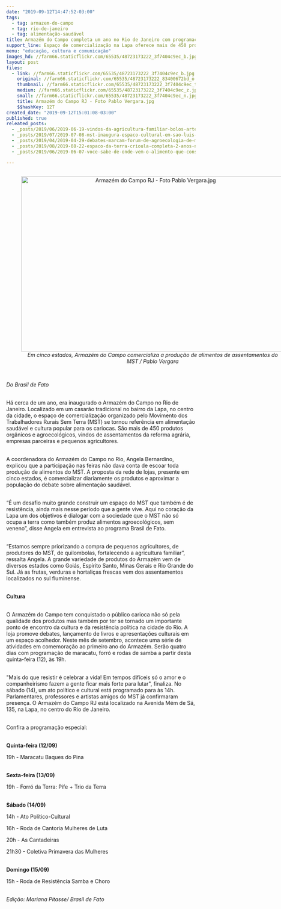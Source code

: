 ```yaml
---
date: "2019-09-12T14:47:52-03:00"
tags:
  - tag: armazem-do-campo
  - tag: rio-de-janeiro
  - tag: alimentação-saudável
title: Armazém do Campo completa um ano no Rio de Janeiro com programação cultural
support_line: Espaço de comercialização na Lapa oferece mais de 450 produtos da reforma agrária e agricultura familiar
menu: "educação, cultura e comunicação"
images_hd: //farm66.staticflickr.com/65535/48723173222_3f7404c9ec_b.jpg
layout: post
files:
  - link: //farm66.staticflickr.com/65535/48723173222_3f7404c9ec_b.jpg
    original: //farm66.staticflickr.com/65535/48723173222_83400672bd_o.jpg
    thumbnail: //farm66.staticflickr.com/65535/48723173222_3f7404c9ec_t.jpg
    medium: //farm66.staticflickr.com/65535/48723173222_3f7404c9ec_z.jpg
    small: //farm66.staticflickr.com/65535/48723173222_3f7404c9ec_n.jpg
    title: Armazém do Campo RJ - Foto Pablo Vergara.jpg
    $$hashKey: 12T
created_date: "2019-09-12T15:01:08-03:00"
published: true
releated_posts:
  - _posts/2019/06/2019-06-19-vindos-da-agricultura-familiar-bolos-artesanais-fazem-sucesso-no-armazem-do-campo.md
  - _posts/2019/07/2019-07-08-mst-inaugura-espaco-cultural-em-sao-luis-no-ma.md
  - _posts/2019/04/2019-04-29-debates-marcam-forum-de-agroecologia-de-macae.md
  - _posts/2019/08/2019-08-22-espaco-da-terra-crioula-completa-2-anos-no-centro-do-rio-de-janeiro.md
  - _posts/2019/06/2019-06-07-voce-sabe-de-onde-vem-o-alimento-que-consome.md

---
```

<div style="text-align:center">
<figure class="image" style="display:inline-block"><img alt="Armazém do Campo RJ - Foto Pablo Vergara.jpg" height="466" src="//farm66.staticflickr.com/65535/48723173222_3f7404c9ec_b.jpg" width="700" />
<figcaption><em>Em cinco estados, Armaz&eacute;m do Campo comercializa a produ&ccedil;&atilde;o de alimentos de assentamentos do MST / Pablo Vergara</em></figcaption>
</figure>
</div>

<p><br />
<em>Do Brasil de Fato&nbsp;</em></p>

<p><br />
H&aacute; cerca de um ano, era inaugurado o Armaz&eacute;m do Campo no Rio de Janeiro. Localizado em um casar&atilde;o tradicional no bairro da Lapa, no centro da cidade, o espa&ccedil;o de comercializa&ccedil;&atilde;o organizado pelo Movimento dos Trabalhadores Rurais Sem Terra (MST) se tornou refer&ecirc;ncia em alimenta&ccedil;&atilde;o saud&aacute;vel e cultura popular para os cariocas. S&atilde;o mais de 450 produtos org&acirc;nicos e agroecol&oacute;gicos, vindos de assentamentos da reforma agr&aacute;ria, empresas parceiras e pequenos agricultores.<br />
&nbsp;</p>

<p>A coordenadora do Armaz&eacute;m do Campo no Rio, Angela Bernardino, explicou que a participa&ccedil;&atilde;o nas feiras n&atilde;o dava conta de escoar toda produ&ccedil;&atilde;o de alimentos do MST. A proposta da rede de lojas, presente em cinco estados, &eacute; comercializar diariamente os produtos e aproximar a popula&ccedil;&atilde;o do debate sobre alimenta&ccedil;&atilde;o saud&aacute;vel.<br />
&nbsp;</p>

<p>&ldquo;&Eacute; um desafio muito grande construir um espa&ccedil;o do MST que tamb&eacute;m &eacute; de resist&ecirc;ncia, ainda mais nesse per&iacute;odo que a gente vive. Aqui no cora&ccedil;&atilde;o da Lapa um dos objetivos &eacute; dialogar com a sociedade que o MST n&atilde;o s&oacute; ocupa a terra como tamb&eacute;m produz alimentos agroecol&oacute;gicos, sem veneno&rdquo;, disse Angela em entrevista ao programa Brasil de Fato.<br />
&nbsp;</p>

<p>&ldquo;Estamos sempre priorizando a compra de pequenos agricultores, de produtores do MST, de quilombolas, fortalecendo a agricultura familiar&rdquo;, ressalta Angela. A grande variedade de produtos do Armaz&eacute;m vem de diversos estados como Goi&aacute;s, Esp&iacute;rito Santo, Minas Gerais e Rio Grande do Sul. J&aacute; as frutas, verduras e hortali&ccedil;as frescas vem dos assentamentos localizados no sul fluminense.&nbsp;<br />
&nbsp;</p>

<p><strong>Cultura</strong><br />
&nbsp;</p>

<p>O Armaz&eacute;m do Campo tem conquistado o p&uacute;blico carioca n&atilde;o s&oacute; pela qualidade dos produtos mas tamb&eacute;m por ter se tornado um importante ponto de encontro da cultura e da resist&ecirc;ncia pol&iacute;tica na cidade do Rio. A loja promove debates, lan&ccedil;amento de livros e apresenta&ccedil;&otilde;es culturais em um espa&ccedil;o acolhedor. Neste m&ecirc;s de setembro, acontece uma s&eacute;rie de atividades em comemora&ccedil;&atilde;o ao primeiro ano do Armaz&eacute;m. Ser&atilde;o quatro dias com programa&ccedil;&atilde;o de maracatu, forr&oacute; e rodas de samba a partir desta quinta-feira (12), &agrave;s 19h.<br />
&nbsp;</p>

<p>&quot;Mais do que resistir &eacute; celebrar a vida! Em tempos dif&iacute;ceis s&oacute; o amor e o companheirismo fazem a gente ficar mais forte para lutar&quot;, finaliza. No s&aacute;bado (14), um ato pol&iacute;tico e cultural est&aacute; programado para &agrave;s 14h. Parlamentares, professores e artistas amigos do MST j&aacute; confirmaram presen&ccedil;a. O Armaz&eacute;m do Campo RJ est&aacute; localizado na Avenida M&eacute;m de S&aacute;, 135, na Lapa, no centro do Rio de Janeiro.<br />
&nbsp;</p>

<p>Confira a programa&ccedil;&atilde;o especial:<br />
&nbsp;</p>

<p><strong>Quinta-feira (12/09)</strong></p>

<p>19h - Maracatu Baques do Pina<br />
&nbsp;</p>

<p><strong>Sexta-feira (13/09)</strong></p>

<p>19h - Forr&oacute; da Terra: Pife + Trio da Terra<br />
&nbsp;</p>

<p><strong>S&aacute;bado (14/09)</strong></p>

<p>14h - Ato Pol&iacute;tico-Cultural</p>

<p>16h - Roda de Cantoria Mulheres de Luta</p>

<p>20h - As Cantadeiras&nbsp;</p>

<p>21h30 - Coletiva Primavera das Mulheres<br />
&nbsp;</p>

<p><strong>Domingo (15/09)</strong></p>

<p>15h - Roda de Resist&ecirc;ncia Samba e Choro<br />
&nbsp;</p>

<p><em>Edi&ccedil;&atilde;o: Mariana Pitasse/ Brasil de Fato</em></p>

